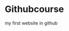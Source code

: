 # Githubcourse
my first website in github                                                          

